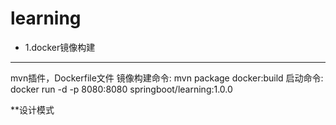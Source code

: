 # learning
* 1.docker镜像构建
***
  mvn插件，Dockerfile文件 
 镜像构建命令: mvn package docker:build
 启动命令: docker run -d  -p 8080:8080 springboot/learning:1.0.0

**设计模式





